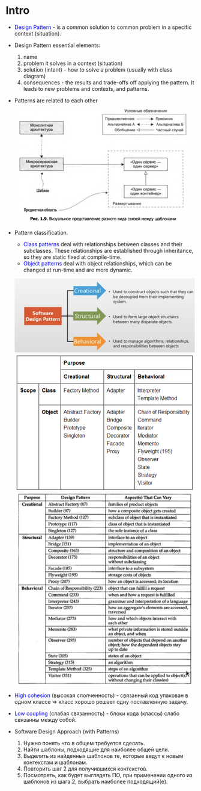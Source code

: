 # Intro

* <span style="color:blue">Design Pattern</span> -  is a common solution to common problem in a specific context (situation).
* Design Pattern essential elements:
  1. name
  1. problem it solves in a context (situation)
  1. solution (intent)  - how to solve a problem (usually with class diagram)
  2. consequences - the results and trade-offs off applying the pattern.
     It leads to new problems and contexts, and patterns.   
    
* Patterns are related to each other

  ![patternRelations](patternRelations.png)
* Pattern classification.
  + <span style="color:blue">Class patterns</span> deal with relationships between classes 
  and their subclasses. These relationships are established through inheritance, 
  so they are static fixed at compile-time. <span style="color:blue">
  + <span style="color:blue">Object patterns</span> deal with object relationships, which can be changed at run-time and are more dynamic.

  ![patternTypes](patternTypes.png)
  ![patternClassification](patternClassification.png)
  ![patternClassification](patternClassification2.png)
    
* <span style="color:blue">High cohesion</span> (высокая сполченность) - связанный код упакован в одном классе => класс хорошо решает одну поставленную задачу.
* <span style="color:blue">Low coupling</span> (слабая связанность) - блоки кода (классы) слабо связанны между собой.
* Software Design Approach (with Patterns)
  1. Нужно понять что в общем требуется сделать.
  1. Найти шаблоны, подходящие для наиболее общей цели.
  1. Выделить из найденных шаблонов те, которые ведут к новым контекстам и шаблонам.
  1. Повторить шаг 2 для получившихся контекстов.
  1. Посмотреть, как будет выглядеть ПО, при применении одного из шаблонов из шага 2, выбрать наиболее подходящий(е).  